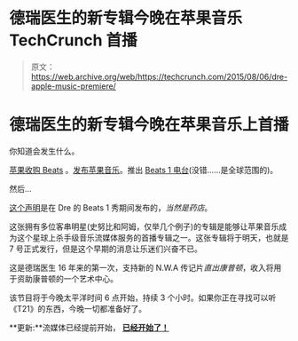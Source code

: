 # 德瑞医生的新专辑今晚在苹果音乐 TechCrunch 首播

> 原文：<https://web.archive.org/web/https://techcrunch.com/2015/08/06/dre-apple-music-premiere/>

# 德瑞医生的新专辑今晚在苹果音乐上首播

你知道会发生什么。

[苹果收购 Beats](https://web.archive.org/web/20221207204419/https://beta.techcrunch.com/2014/05/28/apple-buys-beats-electronics-for-3b/) 。[发布苹果音乐](https://web.archive.org/web/20221207204419/https://beta.techcrunch.com/2015/06/08/apple-streaming-music-service-apple-music/)。推出 [Beats 1 电台](https://web.archive.org/web/20221207204419/https://beta.techcrunch.com/2015/06/30/did-we-mention-it-was-worldwide/)(没错……是全球范围的)。

然后…

[这个声明](https://web.archive.org/web/20221207204419/http://applemusic.tumblr.com/post/125862650812/breaking-exclusive-stream-of-dr-dres-compton)是在 Dre 的 Beats 1 秀期间发布的，*当然是药店*。

这张拥有多位客串明星(史努比和阿姆，仅举几个例子)的专辑是能够让苹果音乐成为这个星球上杀手级音乐流媒体服务的首播专辑之一。这张专辑将于明天，也就是 7 号正式发行，但是这个早期的消息让乐迷们兴奋不已。

这是德瑞医生 16 年来的第一次，支持新的 N.W.A 传记片*直出康普顿*，收入将用于资助康普顿的一个艺术中心。

该节目将于今晚太平洋时间 6 点开始，持续 3 个小时。如果你正在寻找可以听《T21》的东西，今晚一切都准备好了。

**更新:**流媒体已经提前开始， **[已经开始了！](https://web.archive.org/web/20221207204419/https://itunes.apple.com/us/station/compton/idra.1027639986)**